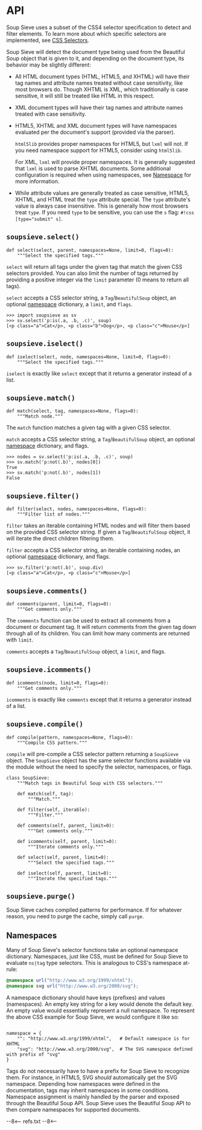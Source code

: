 # API

Soup Sieve uses a subset of the CSS4 selector specification to detect and filter elements. To learn more about which specific selectors are implemented, see [CSS Selectors](./selectors.md).

Soup Sieve will detect the document type being used from the Beautiful Soup object that is given to it, and depending on the document type, its behavior may be slightly different:

- All HTML document types (HTML, HTML5, and XHTML) will have their tag names and attribute names treated without case sensitivity, like most browsers do. Though XHTML is XML, which traditionally is case sensitive, it will still be treated like HTML in this respect.

- XML document types will have their tag names and attribute names treated with case sensitivity.

- HTML5, XHTML and XML document types will have namespaces evaluated per the document's support (provided via the parser).

    `html5lib` provides proper namespaces for HTML5, but `lxml` will not. If you need namespace support for HTML5, consider using `html5lib`.

    For XML, `lxml` will provide proper namespaces. It is generally suggested that `lxml` is used to parse XHTML documents. Some additional configuration is required when using namespaces, see [Namespace](#namespaces) for more information.

- While attribute values are generally treated as case sensitive, HTML5, XHTML, and HTML treat the `type` attribute special. The `type` attribute's value is always case insensitive. This is generally how most browsers treat `type`. If you need `type` to be sensitive, you can use the `s` flag: `#!css [type="submit" s]`.

## `soupsieve.select()`

```py3
def select(select, parent, namespaces=None, limit=0, flags=0):
    """Select the specified tags."""
```

`select` will return all tags under the given tag that match the given CSS selectors provided. You can also limit the number of tags returned by providing a positive integer via the `limit` parameter (0 means to return all tags).

`select` accepts a CSS selector string, a `Tag`/`BeautifulSoup` object, an optional [namespace](#namespaces) dictionary, a `limit`, and `flags`.

```pycon3
>>> import soupsieve as sv
>>> sv.select('p:is(.a, .b, .c)', soup)
[<p class="a">Cat</p>, <p class="b">Dog</p>, <p class="c">Mouse</p>]
```

## `soupsieve.iselect()`

```py3
def iselect(select, node, namespaces=None, limit=0, flags=0):
    """Select the specified tags."""
```

`iselect` is exactly like `select` except that it returns a generator instead of a list.

## `soupsieve.match()`

```py3
def match(select, tag, namespaces=None, flags=0):
    """Match node."""
```

The `match` function matches a given tag with a given CSS selector.

`match` accepts a CSS selector string, a `Tag`/`BeautifulSoup` object, an optional [namespace](#namespaces) dictionary, and flags.

```pycon3
>>> nodes = sv.select('p:is(.a, .b, .c)', soup)
>>> sv.match('p:not(.b)', nodes[0])
True
>>> sv.match('p:not(.b)', nodes[1])
False
```

## `soupsieve.filter()`

```py3
def filter(select, nodes, namespaces=None, flags=0):
    """Filter list of nodes."""
```

`filter` takes an iterable containing HTML nodes and will filter them based on the provided CSS selector string. If given a `Tag`/`BeautifulSoup` object, it will iterate the direct children filtering them.

`filter` accepts a CSS selector string, an iterable containing nodes, an optional [namespace](#namespaces) dictionary, and flags.

```pycon3
>>> sv.filter('p:not(.b)', soup.div)
[<p class="a">Cat</p>, <p class="c">Mouse</p>]
```

## `soupsieve.comments()`

```
def comments(parent, limit=0, flags=0):
    """Get comments only."""
```

The `comments` function can be used to extract all comments from a document or document tag. It will return comments from the given tag down through all of its children.  You can limit how many comments are returned with `limit`.

`comments` accepts a `Tag`/`BeautifulSoup` object, a `limit`, and flags.

## `soupsieve.icomments()`

```
def icomments(node, limit=0, flags=0):
    """Get comments only."""
```

`icomments` is exactly like `comments` except that it returns a generator instead of a list.

## `soupsieve.compile()`

```py3
def compile(pattern, namespaces=None, flags=0):
    """Compile CSS pattern."""
```

`compile` will pre-compile a CSS selector pattern returning a `SoupSieve` object. The `SoupSieve` object has the same selector functions available via the module without the need to specify the selector, namespaces, or flags.

```py3
class SoupSieve:
    """Match tags in Beautiful Soup with CSS selectors."""

    def match(self, tag):
        """Match."""

    def filter(self, iterable):
        """Filter."""

    def comments(self, parent, limit=0):
        """Get comments only."""

    def icomments(self, parent, limit=0):
        """Iterate comments only."""

    def select(self, parent, limit=0):
        """Select the specified tags."""

    def iselect(self, parent, limit=0):
        """Iterate the specified tags."""
```

## `soupsieve.purge()`

Soup Sieve caches compiled patterns for performance. If for whatever reason, you need to purge the cache, simply call `purge`.


## Namespaces

Many of Soup Sieve's selector functions take an optional namespace dictionary. Namespaces, just like CSS, must be defined for Soup Sieve to evaluate `ns|tag` type selectors. This is analogous to CSS's namespace at-rule:

```css
@namespace url("http://www.w3.org/1999/xhtml");
@namespace svg url("http://www.w3.org/2000/svg");
```

A namespace dictionary should have keys (prefixes) and values (namespaces). An empty key string for a key would denote the default key.  An empty value would essentially represent a null namespace.  To represent the above CSS example for Soup Sieve, we would configure it like so:

```py3

namespace = {
    "": "http://www.w3.org/1999/xhtml",   # Default namespace is for XHTML
    "svg": "http://www.w3.org/2000/svg",  # The SVG namespace defined with prefix of "svg"
}
```

Tags do not necessarily have to have a prefix for Soup Sieve to recognize them.  For instance, in HTML5, SVG *should* automatically get the SVG namespace. Depending how namespaces were defined in the documentation, tags may inherit namespaces in some conditions.  Namespace assignment is mainly handled by the parser and exposed through the Beautiful Soup API. Soup Sieve uses the Beautiful Soup API to then compare namespaces for supported documents.

--8<--
refs.txt
--8<--
